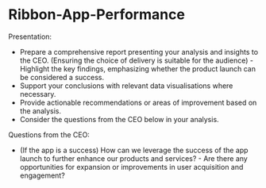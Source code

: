 # Ribbon-App-Performance
							
							
Presentation:	
- Prepare a comprehensive report presenting your analysis and insights to the CEO. (Ensuring the choice of delivery is suitable for the audience)				- Highlight the key findings, emphasizing whether the product launch can be considered a success.						
- Support your conclusions with relevant data visualisations where necessary.						
- Provide actionable recommendations or areas of improvement based on the analysis.						
- Consider the questions from the CEO below in your analysis. 						
							
							
Questions from the CEO:	
- (If the app is a success) How can we leverage the success of the app launch to further enhance our products and services?							- Are there any opportunities for expansion or improvements in user acquisition and engagement?						

